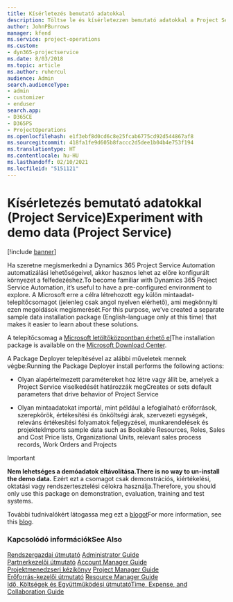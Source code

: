 ```yaml
---
title: Kísérletezés bemutató adatokkal
description: Töltse le és kísérletezzen bemutató adatokkal a Project Service Automation alkalmazáshoz.
author: JohnPBurrows
manager: kfend
ms.service: project-operations
ms.custom:
- dyn365-projectservice
ms.date: 8/03/2018
ms.topic: article
ms.author: ruhercul
audience: Admin
search.audienceType:
- admin
- customizer
- enduser
search.app:
- D365CE
- D365PS
- ProjectOperations
ms.openlocfilehash: e1f3ebf8d0cd6c8e25fcab6775cd92d544867af8
ms.sourcegitcommit: 418fa1fe9d605b8faccc2d5dee1b04b4e753f194
ms.translationtype: HT
ms.contentlocale: hu-HU
ms.lasthandoff: 02/10/2021
ms.locfileid: "5151121"
---
```

# <a name="experiment-with-demo-data-project-service"></a><span data-ttu-id="11b8c-103">Kísérletezés bemutató adatokkal (Project Service)</span><span class="sxs-lookup"><span data-stu-id="11b8c-103">Experiment with demo data (Project Service)</span></span>

[!include [banner](../includes/psa-now-project-operations.md)]

<span data-ttu-id="11b8c-104">Ha szeretne megismerkedni a Dynamics 365 Project Service Automation automatizálási lehetőségeivel, akkor hasznos lehet az előre konfigurált környezet a felfedezéshez.</span><span class="sxs-lookup"><span data-stu-id="11b8c-104">To become familiar with Dynamics 365 Project Service Automation, it’s useful to have a pre-configured environment to explore.</span></span> <span data-ttu-id="11b8c-105">A Microsoft erre a célra létrehozott egy külön mintaadat-telepítőcsomagot (jelenleg csak angol nyelven elérhető), ami megkönnyíti ezen megoldások megismerését.</span><span class="sxs-lookup"><span data-stu-id="11b8c-105">For this purpose, we’ve created a separate sample data installation package (English-language only at this time) that makes it easier to learn about these solutions.</span></span> 

<span data-ttu-id="11b8c-106">A telepítőcsomag a [Microsoft letöltőközpontban érhető el](https://go.microsoft.com/fwlink/?linkid=859966)</span><span class="sxs-lookup"><span data-stu-id="11b8c-106">The installation package is available on the [Microsoft Download Center](https://go.microsoft.com/fwlink/?linkid=859966).</span></span>  

<span data-ttu-id="11b8c-107">A Package Deployer telepítésével az alábbi műveletek mennek végbe:</span><span class="sxs-lookup"><span data-stu-id="11b8c-107">Running the Package Deployer install performs the following actions:</span></span> 
  
-   <span data-ttu-id="11b8c-108">Olyan alapértelmezett paramétereket hoz létre vagy állít be, amelyek a Project Service viselkedését határozzák meg</span><span class="sxs-lookup"><span data-stu-id="11b8c-108">Creates or sets default parameters that drive behavior of Project Service</span></span>  
  
-   <span data-ttu-id="11b8c-109">Olyan mintaadatokat importál, mint például a lefoglalható erőforrások, szerepkörök, értékesítési és önköltségi árak, szervezeti egységek, releváns értékesítési folyamatok feljegyzései, munkarendelések és projektek</span><span class="sxs-lookup"><span data-stu-id="11b8c-109">Imports sample data such as Bookable Resources, Roles, Sales and Cost Price lists, Organizational Units, relevant sales process records, Work Orders and Projects</span></span>    
  
> [!IMPORTANT]
> <span data-ttu-id="11b8c-110">**Nem lehetséges a demóadatok eltávolítása.**</span><span class="sxs-lookup"><span data-stu-id="11b8c-110">**There is no way to un-install the demo data.**</span></span> <span data-ttu-id="11b8c-111">Ezért ezt a csomagot csak demonstrációs, kiértékelési, oktatási vagy rendszertesztelési célokra használja.</span><span class="sxs-lookup"><span data-stu-id="11b8c-111">Therefore, you should only use this package on demonstration, evaluation, training and test systems.</span></span>

<span data-ttu-id="11b8c-112">További tudnivalókért látogassa meg ezt a [blogot](https://blogs.msdn.microsoft.com/crm/2017/10/24/microsoft-dynamics-365-for-field-service-and-project-service-automation-sample-data)</span><span class="sxs-lookup"><span data-stu-id="11b8c-112">For more information, see this [blog](https://blogs.msdn.microsoft.com/crm/2017/10/24/microsoft-dynamics-365-for-field-service-and-project-service-automation-sample-data).</span></span>





  
### <a name="see-also"></a><span data-ttu-id="11b8c-113">Kapcsolódó információk</span><span class="sxs-lookup"><span data-stu-id="11b8c-113">See Also</span></span>  
 <span data-ttu-id="11b8c-114">[Rendszergazdai útmutató](../psa/admin-guide.md) </span><span class="sxs-lookup"><span data-stu-id="11b8c-114">[Administrator Guide](../psa/admin-guide.md) </span></span>  
 <span data-ttu-id="11b8c-115">[Partnerkezelői útmutató](../psa/account-manager-guide.md) </span><span class="sxs-lookup"><span data-stu-id="11b8c-115">[Account Manager Guide](../psa/account-manager-guide.md) </span></span>  
 <span data-ttu-id="11b8c-116">[Projektmenedzseri kézikönyv](../psa/project-manager-guide.md) </span><span class="sxs-lookup"><span data-stu-id="11b8c-116">[Project Manager Guide](../psa/project-manager-guide.md) </span></span>  
 <span data-ttu-id="11b8c-117">[Erőforrás-kezelői útmutató](../psa/resource-manager-guide.md) </span><span class="sxs-lookup"><span data-stu-id="11b8c-117">[Resource Manager Guide](../psa/resource-manager-guide.md) </span></span>  
 [<span data-ttu-id="11b8c-118">Idő, Költségek és Együttműködési útmutató</span><span class="sxs-lookup"><span data-stu-id="11b8c-118">Time, Expense, and Collaboration Guide</span></span>](../psa/time-expense-collaboration-guide.md)
